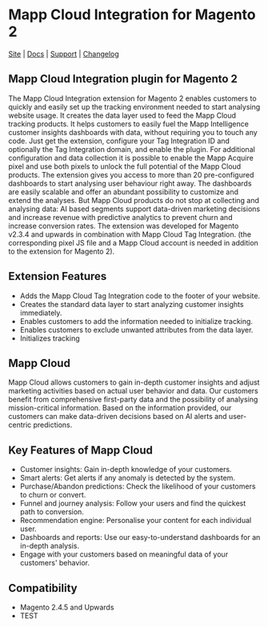 # Mapp Cloud Integration for Magento 2
[Site](https://mapp.com/) |
[Docs](https://docs.mapp.com/display/MAG) |
[Support](https://support.webtrekk.com/) |
[Changelog](https://github.com/mapp-digital/Mapp-Intelligence-Magento/blob/main/CHANGELOG.md)
## Mapp Cloud Integration plugin for Magento 2

The Mapp Cloud Integration extension for Magento 2 enables customers to quickly and easily set up the tracking environment needed to start analysing website usage. It creates the data layer used to feed the Mapp Cloud tracking products. It helps customers to easily fuel the Mapp Intelligence customer insights dashboards with data, without requiring you to touch any code. Just get the extension, configure your Tag Integration ID and optionally the Tag Integration domain, and enable the plugin. For additional configuration and data collection it is possible to enable the Mapp Acquire pixel and use both pixels to unlock the full potential of the Mapp Cloud products.
The extension gives you access to more than 20 pre-configured dashboards to start analysing user behaviour right away. The dashboards are easily scalable and offer an abundant possibility to customize and extend the analyses. But Mapp Cloud products do not stop at collecting and analysing data: AI based segments support data-driven marketing decisions and increase revenue with predictive analytics to prevent churn and increase conversion rates.
The extension was developed for Magento v2.3.4 and upwards in combination with Mapp Cloud Tag Integration. (the corresponding pixel JS file and a Mapp Cloud account is needed in addition to the extension for Magento 2).

## Extension Features
* Adds the Mapp Cloud Tag Integration code to the footer of your website.
* Creates the standard data layer to start analyzing customer insights immediately.
* Enables customers to add the information needed to initialize tracking.
* Enables customers to exclude unwanted attributes from the data layer.
* Initializes tracking

## Mapp Cloud
Mapp Cloud allows customers to gain in-depth customer insights and adjust marketing activities based on actual user behavior and data. Our customers benefit from comprehensive first-party data and the possibility of analysing mission-critical information. Based on the information provided, our customers can make data-driven decisions based on AI alerts and user-centric predictions.

## Key Features of Mapp Cloud
* Customer insights: Gain in-depth knowledge of your customers.
* Smart alerts: Get alerts if any anomaly is detected by the system.
* Purchase/Abandon predictions: Check the likelihood of your customers to churn or convert.
* Funnel and journey analysis: Follow your users and find the quickest path to conversion.
* Recommendation engine: Personalise your content for each individual user.
* Dashboards and reports: Use our easy-to-understand dashboards for an in-depth analysis.
* Engage with your customers based on meaningful data of your customers' behavior.

## Compatibility
- Magento 2.4.5 and Upwards
- TEST
